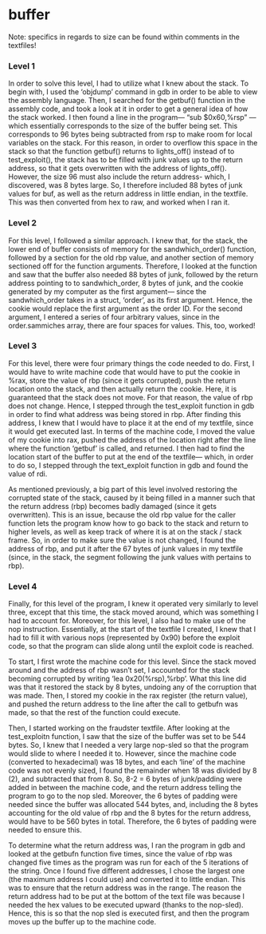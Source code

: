 # buffer
Note: specifics in regards to size can be found within comments in the textfiles!
### Level 1

In order to solve this level, I had to utilize what I knew about the stack. To begin with, I used the ‘objdump’ command in gdb in order to be able to view the assembly language. Then, I searched for the getbuf() function in the assembly code, and took a look at it in order to get a general idea of how the stack worked. I then found a line in the program—  “sub    $0x60,%rsp” — which essentially corresponds to the size of the buffer being set. This corresponds to 96 bytes being subtracted from rsp to make room for local variables on the stack. For this reason, in order to overflow this space in the stack so that the function getbuf() returns to lights_off() instead of to test_exploit(), the stack has to be filled with junk values up to the return address, so that it gets overwritten with the address of lights_off(). However, the size 96 must also include the return address- which, I discovered, was 8 bytes large. So, I therefore included 88 bytes of junk values for buf, as well as the return address in little endian, in the textfile. This was then converted from hex to raw, and worked when I ran it.

### Level 2

For this level, I followed a similar approach. I knew that, for the stack, the lower end of buffer consists of memory for the sandwhich_order() function, followed by a section for the old rbp value, and another section of memory sectioned off for the function arguments. Therefore, I looked at the function and saw that the buffer also needed 88 bytes of junk, followed by the return address pointing to to sandwhich_order, 8 bytes of junk, and the cookie generated by my computer as the first argument— since the sandwhich_order takes in a struct, ‘order’, as its first argument. Hence, the cookie would replace the first argument as the order ID. For the second argument, I entered a series of four arbitrary values, since in the order.sammiches array, there are four spaces for values. This, too, worked!

### Level 3

For this level, there were four primary things the code needed to do. First, I would have to write machine code that would have to put the cookie in %rax, store the value of rbp (since it gets corrupted), push the return location onto the stack, and then actually return the cookie. Here, it is guaranteed that the stack does not move. For that reason, the value of rbp does not change. Hence, I stepped through the test_exploit function in gdb in order to find what address was being stored in rbp. After finding this address, I knew that I would have to place it at the end of my textfile, since it would get executed last. In terms of the machine code, I moved the value of my cookie into rax, pushed the address of the location right after the line where the function ‘getbuf’ is called, and returned. I then had to find the location start of the buffer to put at the end of the textfile— which, in order to do so, I stepped through the text_exploit function in gdb and found the value of rdi.

As mentioned previously, a big part of this level involved restoring the corrupted state of the stack, caused by it being filled in a manner such that the return address (rbp) becomes badly damaged (since it gets overwritten). This is an issue, because the old rbp value for the caller function lets the program know how to go back to the stack and return to higher levels, as well as keep track of where it is at on the stack / stack frame. So, in order to make sure the value is not changed, I found the address of rbp, and put it after the 67 bytes of junk values in my textfile (since, in the stack, the segment following the junk values with pertains to rbp).  

### Level 4

Finally, for this level of the program, I knew it operated very similarly to level three, except that this time, the stack moved around, which was something I had to account for. Moreover, for this level, I also had to make use of the nop instruction. Essentially, at the start of the textfile I created, I knew that I had to fill it with various nops (represented by 0x90) before the exploit code, so that the program can slide along until the exploit code is reached. 

To start, I first wrote the machine code for this level. Since the stack moved around and the address of rbp wasn’t set, I accounted for the stack becoming corrupted by writing ‘lea 0x20(%rsp),%rbp’. What this line did was that it restored the stack by 8 bytes, undoing any of the corruption that was made. Then, I stored my cookie in the rax register (the return value), and pushed the return address to the line after the call to getbufn was made, so that the rest of the function could execute. 

Then, I started working on the fraudster textfile. After looking at the test_exploitn function, I saw that the size of the buffer was set to be 544 bytes. So, I knew that I needed a very large nop-sled so that the program would slide to where I needed it to. However, since the machine code (converted to hexadecimal) was 18 bytes, and each ‘line’ of the machine code was not evenly sized, I found the remainder when 18 was divided by 8 (2), and subtracted that from 8. So, 8-2 = 6 bytes of junk/padding were added in between the machine code, and the return address telling the program to go to the nop sled. Moreover, the 6 bytes of padding were needed since the buffer was allocated 544 bytes, and, including the 8 bytes accounting for the old value of rbp and the 8 bytes for the return address, would have to be 560 bytes in total. Therefore, the 6 bytes of padding were needed to ensure this.

To determine what the return address was, I ran the program in gdb and looked at the getbufn function five times, since the value of rbp was changed five times as the program was run for each of the 5 iterations of the string. Once I found five different addresses, I chose the largest one (the maximum address I could use) and converted it to little endian. This was to ensure that the return address was in the range. The reason the return address had to be put at the bottom of the text file was because I needed the hex values to be executed upward (thanks to the nop-sled). Hence, this is so that the nop sled is executed first, and then the program moves up the buffer up to the machine code.
